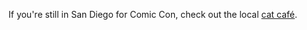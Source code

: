 If you're still in San Diego for Comic Con, check out the local [cat café](https://catcafesd.com/).
